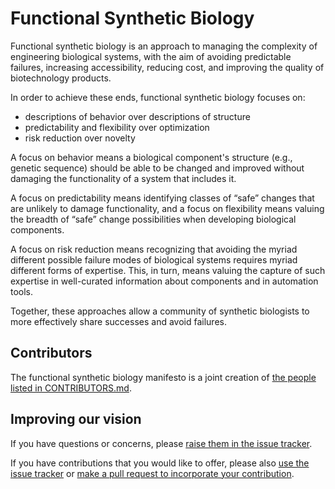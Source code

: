 # Functional Synthetic Biology

Functional synthetic biology is an approach to managing the complexity of engineering biological systems, with the aim of avoiding predictable failures, increasing accessibility, reducing cost, and improving the quality of biotechnology products.

In order to achieve these ends, functional synthetic biology focuses on:

- descriptions of behavior over descriptions of structure
- predictability and flexibility over optimization
- risk reduction over novelty

A focus on behavior means a biological component's structure (e.g., genetic sequence) should be able to be changed and improved without damaging the functionality of a system that includes it.

A focus on predictability means identifying classes of “safe” changes that are unlikely to damage functionality, and a focus on flexibility means valuing the breadth of “safe” change possibilities when developing biological components.

A focus on risk reduction means recognizing that avoiding the myriad different possible failure modes of biological systems requires myriad different forms of expertise. This, in turn, means valuing the capture of such expertise in well-curated information about components and in automation tools.

Together, these approaches allow a community of synthetic biologists to more effectively share successes and avoid failures.

## Contributors

The functional synthetic biology manifesto is a joint creation of [the people listed in CONTRIBUTORS.md](CONTRIBUTORS.md).

## Improving our vision

If you have questions or concerns, please [raise them in the issue tracker](https://github.com/iGEM-Engineering/functional-synbio/issues).

If you have contributions that you would like to offer, please also [use the issue tracker](https://github.com/iGEM-Engineering/functional-synbio/issues) or [make a pull request to incorporate your contribution](https://github.com/iGEM-Engineering/functional-synbio/pulls).